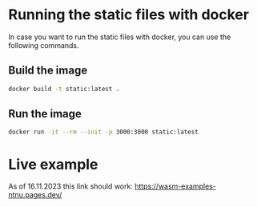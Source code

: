 # Running the static files with docker
In case you want to run the static files with docker, you can use the following commands.

## Build the image
```bash
docker build -t static:latest .
```
## Run the image
```bash
docker run -it --rm --init -p 3000:3000 static:latest
```


# Live example
As of 16.11.2023 this link should work:
https://wasm-examples-ntnu.pages.dev/
